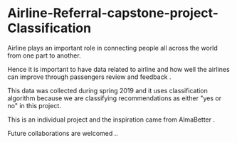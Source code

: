 # Airline-Referral-capstone-project-Classification


Airline plays an important role in connecting people all across the world from one part to another.

Hence it is important to have data related to airline and how well the airlines can improve through passengers review and feedback .

This data was collected during spring 2019 and it uses classification algorithm because we are classifying recommendations as either "yes or no" in this project.

This is an individual project and the inspiration came from AlmaBetter .

Future collaborations are welcomed ..
